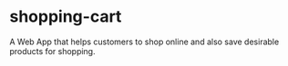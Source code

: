# shopping-cart
A Web App that helps customers to shop online and also save desirable products for shopping.
